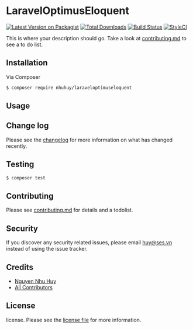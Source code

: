 # LaravelOptimusEloquent

[![Latest Version on Packagist][ico-version]][link-packagist]
[![Total Downloads][ico-downloads]][link-downloads]
[![Build Status][ico-travis]][link-travis]
[![StyleCI][ico-styleci]][link-styleci]

This is where your description should go. Take a look at [contributing.md](contributing.md) to see a to do list.

## Installation

Via Composer

``` bash
$ composer require nhuhuy/laraveloptimuseloquent
```

## Usage

## Change log

Please see the [changelog](changelog.md) for more information on what has changed recently.

## Testing

``` bash
$ composer test
```

## Contributing

Please see [contributing.md](contributing.md) for details and a todolist.

## Security

If you discover any security related issues, please email huy@ses.vn instead of using the issue tracker.

## Credits

- [Nguyen Nhu Huy][link-author]
- [All Contributors][link-contributors]

## License

license. Please see the [license file](license.md) for more information.

[ico-version]: https://img.shields.io/packagist/v/nhuhuy/laraveloptimuseloquent.svg?style=flat-square
[ico-downloads]: https://img.shields.io/packagist/dt/nhuhuy/laraveloptimuseloquent.svg?style=flat-square
[ico-travis]: https://img.shields.io/travis/nhuhuy/laraveloptimuseloquent/master.svg?style=flat-square
[ico-styleci]: https://styleci.io/repos/12345678/shield

[link-packagist]: https://packagist.org/packages/nhuhuy/laraveloptimuseloquent
[link-downloads]: https://packagist.org/packages/nhuhuy/laraveloptimuseloquent
[link-travis]: https://travis-ci.org/nhuhuy/laraveloptimuseloquent
[link-styleci]: https://styleci.io/repos/12345678
[link-author]: https://github.com/nhuhuy
[link-contributors]: ../../contributors]